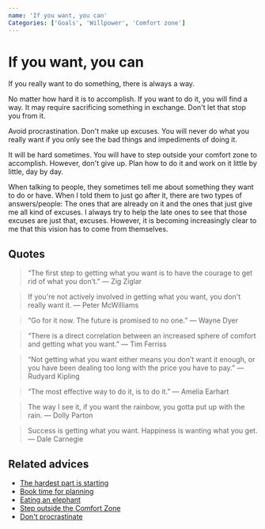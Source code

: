 ```yaml
---
name: 'If you want, you can'
Categories: ['Goals', 'Willpower', 'Comfort zone']
---
```

# If you want, you can

If you really want to do something, there is always a way.
 
No matter how hard it is to accomplish. If you want to do it, you will find a way. It may require sacrificing something in exchange. Don't let that stop you from it.
 
Avoid procrastination. Don't make up excuses. You will never do what you really want if you only see the bad things and impediments of doing it.
 
It will be hard sometimes. You will have to step outside your comfort zone to accomplish. However, don't give up. Plan how to do it and work on it little by little, day by day.
 
When talking to people, they sometimes tell me about something they want to do or have. When I told them to just go after it, there are two types of answers/people: The ones that are already on it and the ones that just give me all kind of excuses. I always try to help the late ones to see that those excuses are just that, excuses. However, it is becoming increasingly clear to me that this vision has to come from themselves.


## Quotes

> “The first step to getting what you want is to have the courage to get rid of what you don’t.” — Zig Ziglar

> If you're not actively involved in getting what you want, you don't really want it. ― Peter McWilliams

> “Go for it now. The future is promised to no one.” — Wayne Dyer

> “There is a direct correlation between an increased sphere of comfort and getting what you want.” ― Tim Ferriss

> “Not getting what you want either means you don’t want it enough, or you have been dealing too long with the price you have to pay.” — Rudyard Kipling

> “The most effective way to do it, is to do it.” — Amelia Earhart

> The way I see it, if you want the rainbow, you gotta put up with the rain. ― Dolly Parton

> Success is getting what you want. Happiness is wanting what you get. ― Dale Carnegie

## Related advices

- [The hardest part is starting](../The%20hardest%20part%20is%20starting/index.md)
- [Book time for planning](../Book%20time%20for%20planning/index.md)
- [Eating an elephant](../Eating%20an%20elephant/index.md)
- [Step outside the Comfort Zone](../Step%20outside%20the%20Comfort%20Zone/index.md)
- [Don't procrastinate](../Don't%20procrastinate/index.md)
